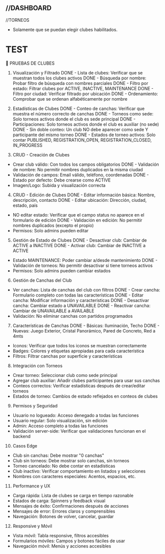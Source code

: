 //DASHBOARD
-

//TORNEOS
- Solamente que se puedan elegir clubes habilitados.



TEST
=======================
🏢 PRUEBAS DE CLUBES

  1. Visualización y Filtrado
  DONE - Lista de clubes: Verificar que se muestran todos los clubes activos
  DONE - Búsqueda por nombre: Probar filtro de búsqueda con nombres parciales
  DONE - Filtro por estado: Filtrar clubes por ACTIVE, INACTIVE, MAINTENANCE
  DONE - Filtro por ciudad: Verificar filtrado por ubicación
  DONE - Ordenamiento: Comprobar que se ordenan alfabéticamente por nombre

  2. Estadísticas de Clubes
  DONE - Conteo de canchas: Verificar que muestra el número correcto de canchas
  DONE - Torneos como sede: Solo torneos activos donde el club es sede principal
  DONE - Participaciones: Solo torneos activos donde el club es auxiliar (no sede)
  DONE - Sin doble conteo: Un club NO debe aparecer como sede Y participante del mismo torneo
  DONE - Estados de torneo activos: Solo contar PUBLISHED, REGISTRATION_OPEN, REGISTRATION_CLOSED, IN_PROGRESS

  3. CRUD - Creación de Clubes
  - Crear club válido: Con todos los campos obligatorios
  DONE - Validación de nombre: No permitir nombres duplicados en la misma ciudad
  - Validación de campos: Email válido, teléfono, coordenadas
  DONE - Estado por defecto: Debe crearse como ACTIVE
  - Imagen/Logo: Subida y visualización correcta

  4. CRUD - Edición de Clubes
  DONE - Editar información básica: Nombre, descripción, contacto
  DONE - Editar ubicación: Dirección, ciudad, estado, país
  - NO editar estado: Verificar que el campo status no aparece en el formulario de edición
  DONE - Validación en edición: No permitir nombres duplicados (excepto el propio)
  - Permisos: Solo admins pueden editar

  5. Gestión de Estado de Clubes
  DONE - Desactivar club: Cambiar de ACTIVE a INACTIVE
  DONE - Activar club: Cambiar de INACTIVE a ACTIVE
  - Estado MAINTENANCE: Poder cambiar a/desde mantenimiento
  DONE - Validación de torneos: No permitir desactivar si tiene torneos activos
  - Permisos: Solo admins pueden cambiar estados

  6. Gestión de Canchas del Club
  - Ver canchas: Lista de canchas del club con filtros
  DONE - Crear cancha: Formulario completo con todas las características
  DONE - Editar cancha: Modificar información y características
  DONE - Desactivar cancha: Cambiar estado a UNAVAILABLE
  DONE - Reactivar cancha: Cambiar de UNAVAILABLE a AVAILABLE
  - Validación: No eliminar canchas con partidos programados

  7. Características de Canchas
  DONE - Básicas: Iluminación, Techo
  DONE - Nuevas: Juego Exterior, Cristal Panorámico, Pared de Concreto, Red a 4mts
  - Iconos: Verificar que todos los iconos se muestran correctamente
  - Badges: Colores y etiquetas apropiadas para cada característica
  - Filtros: Filtrar canchas por superficie y características

  8. Integración con Torneos
  - Crear torneo: Seleccionar club como sede principal
  - Agregar club auxiliar: Añadir clubes participantes para usar sus canchas
  - Conteos correctos: Verificar estadísticas después de crear/editar torneos
  - Estados de torneo: Cambios de estado reflejados en conteos de clubes

  9. Permisos y Seguridad
  - Usuario no logueado: Acceso denegado a todas las funciones
  - Usuario regular: Solo visualización, sin edición
  - Admin: Acceso completo a todas las funciones
  - Validación server-side: Verificar que validaciones funcionan en el backend

  10. Casos Edge
  - Club sin canchas: Debe mostrar "0 canchas"
  - Club sin torneos: Debe mostrar solo canchas, sin torneos
  - Torneo cancelado: No debe contar en estadísticas
  - Club inactivo: Verificar comportamiento en listados y selecciones
  - Nombres con caracteres especiales: Acentos, espacios, etc.

  11. Performance y UX
  - Carga rápida: Lista de clubes se carga en tiempo razonable
  - Estados de carga: Spinners y feedback visual
  - Mensajes de éxito: Confirmaciones después de acciones
  - Mensajes de error: Errores claros y comprensibles
  - Navegación: Botones de volver, cancelar, guardar

  12. Responsive y Móvil
  - Vista móvil: Tabla responsive, filtros accesibles
  - Formularios móviles: Campos y botones fáciles de usar
  - Navegación móvil: Menús y acciones accesibles